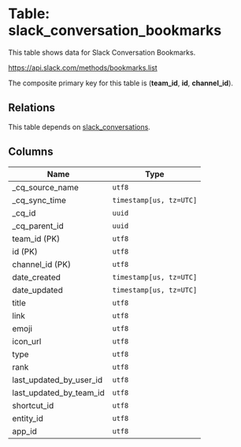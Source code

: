 # Table: slack_conversation_bookmarks

This table shows data for Slack Conversation Bookmarks.

https://api.slack.com/methods/bookmarks.list

The composite primary key for this table is (**team_id**, **id**, **channel_id**).

## Relations

This table depends on [slack_conversations](slack_conversations).

## Columns

| Name          | Type          |
| ------------- | ------------- |
|_cq_source_name|`utf8`|
|_cq_sync_time|`timestamp[us, tz=UTC]`|
|_cq_id|`uuid`|
|_cq_parent_id|`uuid`|
|team_id (PK)|`utf8`|
|id (PK)|`utf8`|
|channel_id (PK)|`utf8`|
|date_created|`timestamp[us, tz=UTC]`|
|date_updated|`timestamp[us, tz=UTC]`|
|title|`utf8`|
|link|`utf8`|
|emoji|`utf8`|
|icon_url|`utf8`|
|type|`utf8`|
|rank|`utf8`|
|last_updated_by_user_id|`utf8`|
|last_updated_by_team_id|`utf8`|
|shortcut_id|`utf8`|
|entity_id|`utf8`|
|app_id|`utf8`|
